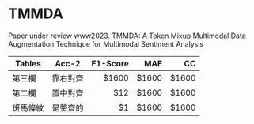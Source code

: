 # TMMDA
Paper under review www2023.
TMMDA: A Token Mixup Multimodal Data Augmentation Technique for Multimodal Sentiment Analysis

| Tables        | Acc-2         | F1-Score  | MAE  | CC |
| ------------- |:-------------:| -----:|-----:|-----:|
| 第三欄        | 靠右對齊      | $1600 |$1600 |$1600 |
| 第二欄        | 置中對齊      |   $12 |$1600 |$1600 |
| 斑馬條紋      | 是整齊的      |    $1 |$1600 |$1600 |
